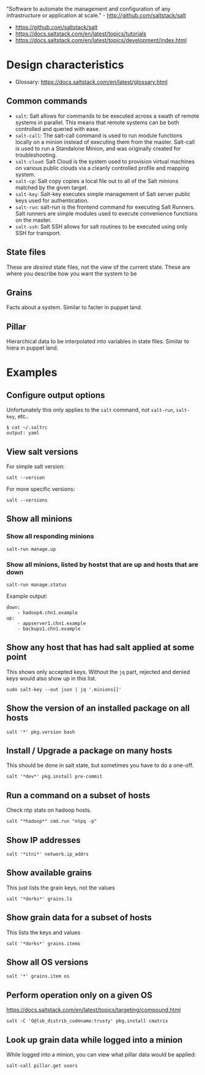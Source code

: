 "Software to automate the management and configuration of any infrastructure or application at scale." - <http://github.com/saltstack/salt>

- <https://github.com/saltstack/salt>
- <https://docs.saltstack.com/en/latest/topics/tutorials>
- <https://docs.saltstack.com/en/latest/topics/development/index.html>

# Design characteristics

- Glossary: <https://docs.saltstack.com/en/latest/glossary.html>

## Common commands

- `salt`: Salt allows for commands to be executed across a swath of remote systems in parallel. This means that remote systems can be both controlled and queried with ease.
- `salt-call`: The salt-call  command is used to run module functions locally on a minion instead of executing them from the master. Salt-call is used to run a Standalone Minion, and was originally created for troubleshooting.
- `salt-cloud`: Salt Cloud is the system used to provision virtual machines on various public clouds via a cleanly controlled profile and mapping system.
- `salt-cp`: Salt copy copies a local file out to all of the Salt minions matched by the given target.
- `salt-key`: Salt-key executes simple management of Salt server public keys used for authentication.
- `salt-run`: salt-run is the frontend command for executing Salt Runners.  Salt runners are simple modules used to execute convenience functions on the master.
- `salt-ssh`: Salt SSH allows for salt routines to be executed using only SSH for transport.

## State files

These are *desired* state files, not the view of the current state. These are where you describe how you want the system to be

## Grains

Facts about a system. Similar to facter in puppet land.

## Pillar

Hierarchical data to be interpolated into variables in state files. Similar to hiera in puppet land.

# Examples

## Configure output options

Unfortunately this only applies to the `salt` command, not `salt-run`, `salt-key`, etc..

```
$ cat ~/.saltrc
output: yaml
```

## View salt versions

For simple salt version:

```
salt --version
```

For more specific versions:

```
salt --versions
```

## Show all minions

### Show all responding minions

```
salt-run manage.up
```

### Show all minions, listed by hostst that are up and hosts that are down

```
salt-run manage.status
```

Example output:

```
down:
    - hadoop4.chn1.example
up:
    - appserver1.chn1.example
    - backups1.chn1.example
```

## Show any host that has had salt applied at some point

This shows only accepted keys. Without the `jq` part, rejected and denied keys would also show up in this list.

```
sudo salt-key --out json | jq '.minions[]'
```

## Show the version of an installed package on all hosts

```
salt '*' pkg.version bash
```

## Install / Upgrade a package on many hosts

This should be done in salt state, but sometimes you have to do a one-off.

```
salt '*dev*' pkg.install pre-commit
```

## Run a command on a subset of hosts

Check ntp stats on hadoop hosts.

```
salt "*hadoop*" cmd.run "ntpq -p"
```

## Show IP addresses

```
salt '*itni*' network.ip_addrs
```

## Show available grains

This just lists the grain keys, not the values

```
salt '*dorks*' grains.ls
```

## Show grain data for a subset of hosts

This lists the keys and values

```
salt '*dorks*' grains.items
```

## Show all OS versions

```
salt '*' grains.item os
```

## Perform operation only on a given OS

<https://docs.saltstack.com/en/latest/topics/targeting/compound.html>

```
salt -C 'G@lsb_distrib_codename:trusty' pkg.install cmatrix
```

## Look up grain data while logged into a minion

While logged into a minion, you can view what pillar data would be applied:

```
salt-call pillar.get users
```
